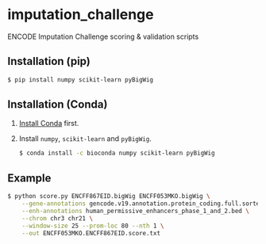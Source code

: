 # imputation_challenge
ENCODE Imputation Challenge scoring &amp; validation scripts

## Installation (pip)

```bash
$ pip install numpy scikit-learn pyBigWig
```

## Installation (Conda)

1) [Install Conda](https://conda.io/docs/user-guide/install/linux.html) first.

2) Install `numpy`, `scikit-learn` and `pyBigWig`.
	```bash
	$ conda install -c bioconda numpy scikit-learn pyBigWig 
	```

## Example

```bash
$ python score.py ENCFF867EID.bigWig ENCFF053MKO.bigWig \
	--gene-annotations gencode.v19.annotation.protein_coding.full.sorted.genes.bed \
	--enh-annotations human_permissive_enhancers_phase_1_and_2.bed \
	--chrom chr3 chr21 \
	--window-size 25 --prom-loc 80 --nth 1 \
	--out ENCFF053MKO.ENCFF867EID.score.txt
```